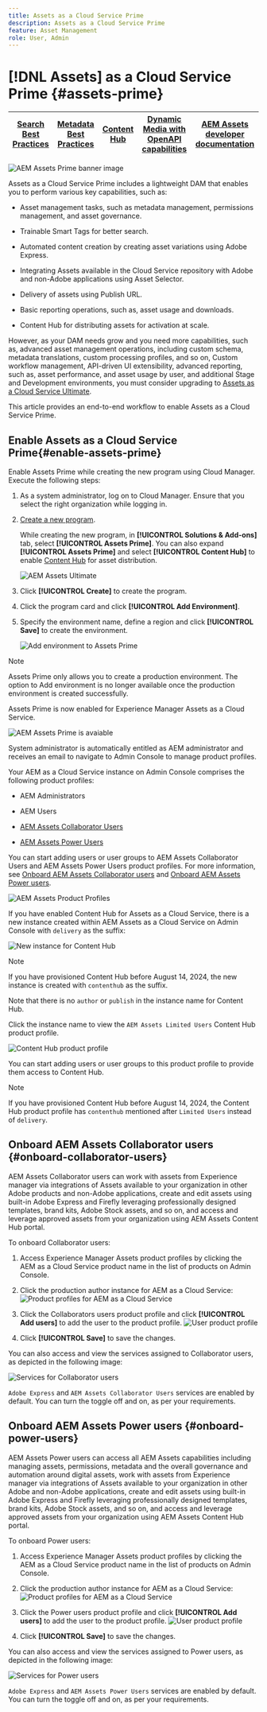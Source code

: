 ```yaml
---
title: Assets as a Cloud Service Prime
description: Assets as a Cloud Service Prime
feature: Asset Management
role: User, Admin
---
```

# [!DNL Assets] as a Cloud Service Prime  {#assets-prime}

| [Search Best Practices](/help/assets/search-best-practices.md) |[Metadata Best Practices](/help/assets/metadata-best-practices.md)|[Content Hub](/help/assets/product-overview.md)|[Dynamic Media with OpenAPI capabilities](/help/assets/dynamic-media-open-apis-overview.md)|[AEM Assets developer documentation](https://developer.adobe.com/experience-cloud/experience-manager-apis/)|
| ------------- | --------------------------- |---------|----|-----|

![AEM Assets Prime banner image](/help/assets/assets/aem-assets-prime-package-banner.png)

Assets as a Cloud Service Prime includes a lightweight DAM that enables you to perform various key capabilities, such as:

* Asset management tasks, such as metadata management, permissions management, and asset governance.

* Trainable Smart Tags for better search.

* Automated content creation by creating asset variations using Adobe Express.

* Integrating Assets available in the Cloud Service repository with Adobe and non-Adobe applications using Asset Selector.

* Delivery of assets using Publish URL.

* Basic reporting operations, such as, asset usage and downloads.

* Content Hub for distributing assets for activation at scale.

However, as your DAM needs grow and you need more capabilities, such as, advanced asset management operations, including custom schema, metadata translations, custom processing profiles, and so on, Custom workflow management, API-driven UI extensibility, advanced reporting, such as, asset performance, and asset usage by user, and additional Stage and Development environments, you must consider upgrading to [Assets as a Cloud Service Ultimate](/help/assets/assets-ultimate-package-overview.md).

This article provides an end-to-end workflow to enable Assets as a Cloud Service Prime.

## Enable Assets as a Cloud Service Prime{#enable-assets-prime}

Enable Assets Prime  while creating the new program using Cloud Manager. Execute the following steps:

1. As a system administrator, log on to Cloud Manager. Ensure that you select the right organization while logging in.

1. [Create a new program](/help/journey-onboarding/create-program.md).

   While creating the new program, in **[!UICONTROL Solutions & Add-ons]** tab, select **[!UICONTROL Assets Prime]**. You can also expand **[!UICONTROL Assets Prime]** and select **[!UICONTROL Content Hub]** to enable [Content Hub](/help/assets/product-overview.md) for asset distribution.

   ![AEM Assets Ultimate](assets/aem-assets-prime.png)

1. Click **[!UICONTROL Create]** to create the program. 

1. Click the program card and click **[!UICONTROL Add Environment]**.

1. Specify the environment name, define a region and click **[!UICONTROL Save]** to create the environment.

   ![Add environment to Assets Prime](assets/aem-assets-prime-add-environment.png)

>[!NOTE]
>
>Assets Prime only allows you to create a production environment. The option to Add environment is no longer available once the production environment is created successfully.

Assets Prime is now enabled for Experience Manager Assets as a Cloud Service.

![AEM Assets Prime is avaiable](assets/aem-assets-prime-setup-complete.png)

System administrator is automatically entitled as AEM administrator and receives an email to navigate to Admin Console to manage product profiles.


Your AEM as a Cloud Service instance on Admin Console comprises the following product profiles:

* AEM Administrators

* AEM Users

* [AEM Assets Collaborator Users](#onboard-collaborator-users)

* [AEM Assets Power Users](#onboard-power-users)

You can start adding users or user groups to AEM Assets Collaborator Users and AEM Assets Power Users product profiles. For more information, see [Onboard AEM Assets Collaborator users](#onboard-collaborator-users) and [Onboard AEM Assets Power users](#onboard-power-users).

![AEM Assets Product Profiles](assets/aem-assets-product-profiles.png)

If you have enabled Content Hub for Assets as a Cloud Service, there is a new instance created within AEM Assets as a Cloud Service on Admin Console with `delivery` as the suffix:

![New instance for Content Hub](assets/new-instance-content-hub.png)

>[!NOTE]
>
>If you have provisioned Content Hub before August 14, 2024, the new instance is created with `contenthub` as the suffix.

Note that there is no `author` or `publish` in the instance name for Content Hub.

Click the instance name to view the `AEM Assets Limited Users` Content Hub product profile.

![Content Hub product profile](assets/content-hub-product-profile.png)

You can start adding users or user groups to this product profile to provide them access to Content Hub.

>[!NOTE]
>
>If you have provisioned Content Hub before August 14, 2024, the Content Hub product profile has `contenthub` mentioned after `Limited Users` instead of `delivery`.

## Onboard AEM Assets Collaborator users {#onboard-collaborator-users}

AEM Assets Collaborator users can work with assets from Experience manager via integrations of Assets available to your organization in other Adobe products and non-Adobe applications, create and edit assets using built-in Adobe Express and Firefly leveraging professionally designed templates, brand kits, Adobe Stock assets, and so on, and access and leverage approved assets from your organization using AEM Assets Content Hub portal.

To onboard Collaborator users:

1. Access Experience Manager Assets product profiles by clicking the AEM as a Cloud Service product name in the list of products on Admin Console.

1. Click the production author instance for AEM as a Cloud Service:
   ![Product profiles for AEM as a Cloud Service](assets/aem-cloud-service-instances.png)

1. Click the Collaborators users product profile and click **[!UICONTROL Add users]** to add the user to the product profile.
   ![User product profile](assets/aem-assets-collaborator-user-permissions.png)

1. Click **[!UICONTROL Save]** to save the changes.

You can also access and view the services assigned to Collaborator users, as depicted in the following image:

![Services for Collaborator users](assets/aem-assets-collaborator-users.png)

`Adobe Express` and `AEM Assets Collaborator Users` services are enabled by default. You can turn the toggle off and on, as per your requirements.

## Onboard AEM Assets Power users {#onboard-power-users}

AEM Assets Power users can access all AEM Assets capabilities including managing assets, permissions, metadata and the overall governance and automation around digital assets, work with assets from Experience manager via integrations of Assets available to your organization in other Adobe and non-Adobe applications, create and edit assets using built-in Adobe Express and Firefly leveraging professionally designed templates, brand kits, Adobe Stock assets, and so on, and access and leverage approved assets from your organization using AEM Assets Content Hub portal.

To onboard Power users:

1. Access Experience Manager Assets product profiles by clicking the AEM as a Cloud Service product name in the list of products on Admin Console.

1. Click the production author instance for AEM as a Cloud Service:
   ![Product profiles for AEM as a Cloud Service](assets/aem-cloud-service-instances.png)

1. Click the Power users product profile and click **[!UICONTROL Add users]** to add the user to the product profile.
   ![User product profile](assets/aem-assets-power-user-permissions.png)

1. Click **[!UICONTROL Save]** to save the changes.

You can also access and view the services assigned to Power users, as depicted in the following image:

![Services for Power users](assets/aem-assets-power-users.png)

`Adobe Express` and `AEM Assets Power Users` services are enabled by default. You can turn the toggle off and on, as per your requirements.
